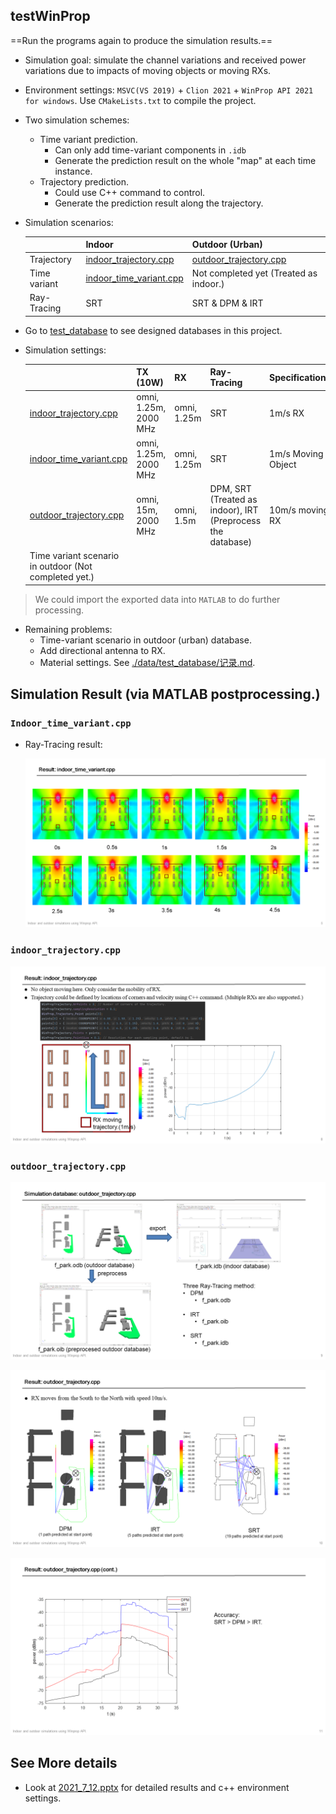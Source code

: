 ## testWinProp

==Run the programs again to produce the simulation results.==

+ Simulation goal: simulate the channel variations and received power variations due to impacts of moving objects or moving RXs.

+ Environment settings: `MSVC(VS 2019)` + `Clion 2021` + `WinProp API 2021 for windows`. Use `CMakeLists.txt` to compile the project.

+ Two simulation schemes:
    + Time variant prediction. 
      + Can only add time-variant components in `.idb`
      + Generate the prediction result on the whole "map" at each time instance.
    + Trajectory prediction. 
      + Could use C++ command to control.
      + Generate the prediction result along the trajectory.
    
+ Simulation scenarios:
  
  |                | Indoor                                                   | Outdoor (Urban)                                              |
  | -------------- | -------------------------------------------------------- | ---------------------------------------------------- |
  | Trajectory     | [indoor_trajectory.cpp](./indoor_trajectory.cpp)         | [outdoor_trajectory.cpp](outdoor_trajectory.cpp) |
  | Time variant | [indoor_time_variant.cpp](./indoor_time_variant.cpp) | Not completed yet (Treated as indoor.)                |
  | Ray-Tracing    | SRT                                                      | SRT & DPM & IRT                                      |
  
+ Go to [test_database](./data/test_database) to see designed databases in this project.

+ Simulation settings:

    |                                                          | TX (10W)          | RX          | Ray-Tracing | Specifications     | Prediction Height |
    | -------------------------------------------------------- | ----------- | ----------- | ----------- | ------------------ | ---------------- |
    | [indoor_trajectory.cpp](./indoor_trajectory.cpp)         | omni, 1.25m, 2000 MHz | omni, 1.25m | SRT         | 1m/s RX            | 1.25m            |
    | [indoor_time_variant.cpp](./indoor_time_variant.cpp) | omni, 1.25m, 2000 MHz | omni, 1.25m | SRT         | 1m/s Moving Object | 1.25m            |
    | [outdoor_trajectory.cpp](outdoor_trajectory.cpp)     | omni, 15m, 2000 MHz | omni, 1.5m| DPM, SRT (Treated as indoor), IRT (Preprocess the database) | 10m/s moving RX | 1.5m |
    | Time variant scenario in outdoor (Not completed yet.)                                                       |             |             |             |                    |                  |
>  We could import the exported data into `MATLAB` to do further processing.
 + Remaining problems:
    + Time-variant scenario in outdoor (urban) database.
    + Add directional antenna to RX.
    + Material settings. See [./data/test_database/记录.md](./data/test_database/记录.md).

## Simulation Result (via MATLAB postprocessing.)

### `Indoor_time_variant.cpp`

+ Ray-Tracing result:

  ![](README.assets/indoor_time_variant.png)

### `indoor_trajectory.cpp`

![](README.assets/indoor_trajectory.png)

### `outdoor_trajectory.cpp`

![](README.assets/outdoor_trajectory.png)

![](README.assets/outdoor_trajectory2.png)

![](README.assets/outdoor_trajectory3.png)

## See More details

+ Look at [2021_7_12.pptx](./2021_7_12.pptx) for detailed results and c++ environment settings.

